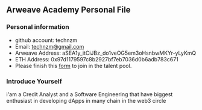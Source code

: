 ## Arweave Academy Personal File

### Personal information

- github account: technzm  
- Email: technzm@gmail.com  
- Arweave Address: aSEA1y_itCiJBz_do1veOG5em3oHsnbwMKYr-yLyKmQ
- ETH Address: 0x97d1179597c8b2927bf7eb7036d0b6adb783c671
- Please finish this [form](https://docs.google.com/forms/d/e/1FAIpQLSfWA5fIIcBgmRppm3jNz5vmf9Mai_QMVil-2pO4r7YKn_Zhtw/viewform?usp=sf_link) to join in the talent pool.

### Introduce Yourself
 i'am a Credit Analyst and a Software Engineering that have biggest enthusiast in developing dApps in many chain in the web3 circle
